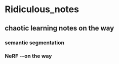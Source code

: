 # Ridiculous_notes

## chaotic learning notes on the way

### semantic segmentation
### NeRF --on the way


